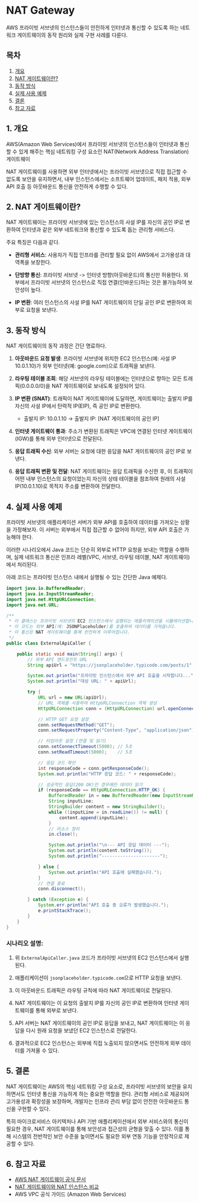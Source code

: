 # NAT Gateway

AWS 프라이빗 서브넷의 인스턴스들이 안전하게 인터넷과 통신할 수 있도록 하는 네트워크 게이트웨이의 동작 원리와 실제 구현 사례를 다룬다.

## 목차
1. [개요](#1-개요)
2. [NAT 게이트웨이란?](#2-nat-게이트웨이란)
3. [동작 방식](#3-동작-방식)
4. [실제 사용 예제](#4-실제-사용-예제)
5. [결론](#5-결론)
6. [참고 자료](#6-참고-자료)

## 1. 개요

AWS(Amazon Web Services)에서 프라이빗 서브넷의 인스턴스들이 인터넷과 통신할 수 있게 해주는 핵심 네트워킹 구성 요소인 NAT(Network Address Translation) 게이트웨이

NAT 게이트웨이를 사용하면 외부 인터넷에서는 프라이빗 서브넷으로 직접 접근할 수 없도록 보안을 유지하면서, 내부 인스턴스에서는 소프트웨어 업데이트, 패치 적용, 외부 API 호출 등 아웃바운드 통신을 안전하게 수행할 수 있다.

## 2. NAT 게이트웨이란?

NAT 게이트웨이는 프라이빗 서브넷에 있는 인스턴스의 사설 IP를 자신의 공인 IP로 변환하여 인터넷과 같은 외부 네트워크와 통신할 수 있도록 돕는 관리형 서비스다.

주요 특징은 다음과 같다.

- **관리형 서비스**: 사용자가 직접 인프라를 관리할 필요 없이 AWS에서 고가용성과 대역폭을 보장한다.

- **단방향 통신**: 프라이빗 서브넷 -> 인터넷 방향(아웃바운드)의 통신만 허용한다. 외부에서 프라이빗 서브넷의 인스턴스로 직접 연결(인바운드)하는 것은 불가능하여 보안성이 높다.

- **IP 변환**: 여러 인스턴스의 사설 IP를 NAT 게이트웨이의 단일 공인 IP로 변환하여 외부로 요청을 보낸다.

## 3. 동작 방식

NAT 게이트웨이의 동작 과정은 간단 명료하다.

1. **아웃바운드 요청 발생**: 프라이빗 서브넷에 위치한 EC2 인스턴스(예: 사설 IP 10.0.1.10)가 외부 인터넷(예: google.com)으로 트래픽을 보낸다.

2. **라우팅 테이블 조회**: 해당 서브넷의 라우팅 테이블에는 인터넷으로 향하는 모든 트래픽(0.0.0.0/0)을 NAT 게이트웨이로 보내도록 설정되어 있다.

3. **IP 변환 (SNAT)**: 트래픽이 NAT 게이트웨이에 도달하면, 게이트웨이는 출발지 IP를 자신의 사설 IP에서 탄력적 IP(EIP), 즉 공인 IP로 변환한다.
   - 출발지 IP: 10.0.1.10 -> 출발지 IP: [NAT 게이트웨이의 공인 IP]

4. **인터넷 게이트웨이 통과**: 주소가 변환된 트래픽은 VPC에 연결된 인터넷 게이트웨이(IGW)를 통해 외부 인터넷으로 전달된다.

5. **응답 트래픽 수신**: 외부 서버는 요청에 대한 응답을 NAT 게이트웨이의 공인 IP로 보낸다.

6. **응답 트래픽 변환 및 전달**: NAT 게이트웨이는 응답 트래픽을 수신한 후, 이 트래픽이 어떤 내부 인스턴스의 요청이었는지 자신의 상태 테이블을 참조하여 원래의 사설 IP(10.0.1.10)로 목적지 주소를 변환하여 전달한다.

## 4. 실제 사용 예제

프라이빗 서브넷의 애플리케이션 서버가 외부 API를 호출하여 데이터를 가져오는 상황을 가정해보자. 이 서버는 외부에서 직접 접근할 수 없어야 하지만, 외부 API 호출은 가능해야 한다.

이러한 시나리오에서 Java 코드는 단순히 외부로 HTTP 요청을 보내는 역할을 수행하며, 실제 네트워크 통신은 인프라 레벨(VPC, 서브넷, 라우팅 테이블, NAT 게이트웨이)에서 처리된다.

아래 코드는 프라이빗 인스턴스 내에서 실행될 수 있는 간단한 Java 예제다.

```java
import java.io.BufferedReader;
import java.io.InputStreamReader;
import java.net.HttpURLConnection;
import java.net.URL;

/**
 * 이 클래스는 프라이빗 서브넷의 EC2 인스턴스에서 실행되는 애플리케이션을 시뮬레이션합니다.
 * 이 코드는 외부 API(예: JSONPlaceholder)를 호출하여 데이터를 가져옵니다.
 * 이 통신은 NAT 게이트웨이를 통해 안전하게 이루어집니다.
 */
public class ExternalApiCaller {

    public static void main(String[] args) {
        // 외부 API 엔드포인트 URL
        String apiUrl = "https://jsonplaceholder.typicode.com/posts/1";

        System.out.println("프라이빗 인스턴스에서 외부 API 호출을 시작합니다...");
        System.out.println("대상 URL: " + apiUrl);

        try {
            URL url = new URL(apiUrl);
            // URL 객체를 사용하여 HttpURLConnection 객체 생성
            HttpURLConnection conn = (HttpURLConnection) url.openConnection();

            // HTTP GET 요청 설정
            conn.setRequestMethod("GET");
            conn.setRequestProperty("Content-Type", "application/json");

            // 타임아웃 설정 (연결 및 읽기)
            conn.setConnectTimeout(5000); // 5초
            conn.setReadTimeout(5000);    // 5초

            // 응답 코드 확인
            int responseCode = conn.getResponseCode();
            System.out.println("HTTP 응답 코드: " + responseCode);

            // 성공적인 응답(200 OK)인 경우에만 데이터 읽기
            if (responseCode == HttpURLConnection.HTTP_OK) {
                BufferedReader in = new BufferedReader(new InputStreamReader(conn.getInputStream()));
                String inputLine;
                StringBuilder content = new StringBuilder();
                while ((inputLine = in.readLine()) != null) {
                    content.append(inputLine);
                }
                // 리소스 정리
                in.close();

                System.out.println("\n--- API 응답 데이터 ---");
                System.out.println(content.toString());
                System.out.println("----------------------");

            } else {
                System.out.println("API 호출에 실패했습니다.");
            }
            // 연결 종료
            conn.disconnect();

        } catch (Exception e) {
            System.err.println("API 호출 중 오류가 발생했습니다.");
            e.printStackTrace();
        }
    }
}
```

### 시나리오 설명:

1. 위 `ExternalApiCaller.java` 코드가 프라이빗 서브넷의 EC2 인스턴스에서 실행된다.

2. 애플리케이션이 `jsonplaceholder.typicode.com`으로 HTTP 요청을 보낸다.

3. 이 아웃바운드 트래픽은 라우팅 규칙에 따라 NAT 게이트웨이로 전달된다.

4. NAT 게이트웨이는 이 요청의 출발지 IP를 자신의 공인 IP로 변환하여 인터넷 게이트웨이를 통해 외부로 보낸다.

5. API 서버는 NAT 게이트웨이의 공인 IP로 응답을 보내고, NAT 게이트웨이는 이 응답을 다시 원래 요청을 보냈던 EC2 인스턴스로 전달한다.

6. 결과적으로 EC2 인스턴스는 외부에 직접 노출되지 않으면서도 안전하게 외부 데이터를 가져올 수 있다.

## 5. 결론

NAT 게이트웨이는 AWS의 핵심 네트워킹 구성 요소로, 프라이빗 서브넷의 보안을 유지하면서도 인터넷 통신을 가능하게 하는 중요한 역할을 한다. 관리형 서비스로 제공되어 고가용성과 확장성을 보장하며, 개발자는 인프라 관리 부담 없이 안전한 아웃바운드 통신을 구현할 수 있다.

특히 마이크로서비스 아키텍처나 API 기반 애플리케이션에서 외부 서비스와의 통신이 필요한 경우, NAT 게이트웨이를 통해 보안성과 접근성의 균형을 맞출 수 있다. 이를 통해 시스템의 전반적인 보안 수준을 높이면서도 필요한 외부 연동 기능을 안정적으로 제공할 수 있다.

## 6. 참고 자료

- [AWS NAT 게이트웨이 공식 문서](https://docs.aws.amazon.com/vpc/latest/userguide/vpc-nat-gateway.html)
- [NAT 게이트웨이와 NAT 인스턴스 비교](https://docs.aws.amazon.com/vpc/latest/userguide/vpc-nat-comparison.html)
- AWS VPC 공식 가이드 (Amazon Web Services)